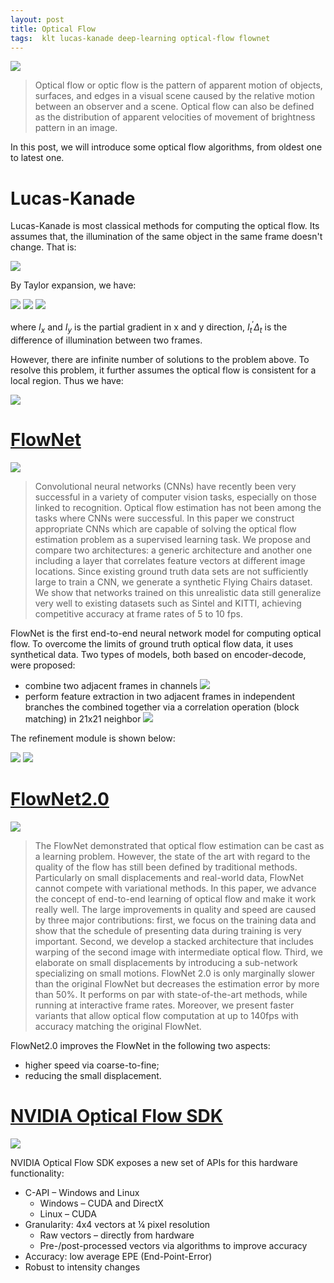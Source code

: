 ```yaml
---
layout: post
title: Optical Flow
tags:  klt lucas-kanade deep-learning optical-flow flownet
---
```


![](https://developer.nvidia.com/sites/default/files/akamai/designworks/opticalflow/OF_SDK_000.png)

> Optical flow or optic flow is the pattern of apparent motion of objects, surfaces, and edges in a visual scene caused by the relative motion between an observer and a scene. Optical flow can also be defined as the distribution of apparent velocities of movement of brightness pattern in an image.

In this post, we will introduce some optical flow algorithms, from oldest one to latest one.

# Lucas-Kanade

Lucas-Kanade is most classical methods for computing the optical flow. Its assumes that, the illumination of the same object in the same frame doesn't change. That is:

![](https://www.zhihu.com/equation?tex=%5Cbegin%7Bequation%7D+I%28x%2Cy%2Ct%29%3DI%28x%2Bu%2Cy%2Bv%2Ct%2B%E2%88%86_t%29+%5Ctag%7B3-1-1%7D+%5Cend%7Bequation%7D+)

By Taylor expansion, we have:

![](https://www.zhihu.com/equation?tex=+%5Cbegin%7Bequation%7D+I%28x%2Bu%2Cy%2Bv%2Ct%2B%E2%88%86_t%29%3DI%28x%2Cy%2Ct%29%2BI_x%5E%E2%80%B2+u%2BI_y%5E%E2%80%B2+v%2BI_t%5E%E2%80%B2+%E2%88%86_t+%5Ctag%7B3-1-2%7D+%5Cend%7Bequation%7D+)
![](https://www.zhihu.com/equation?tex=+%5Cbegin%7Bequation%7D+I%28x%2Cy%2Ct%29+%3D+I%28x%2Cy%2Ct%29%2BI_x%5E%E2%80%B2+u%2BI_y%5E%E2%80%B2+v%2BI_t%5E%E2%80%B2+%E2%88%86_t+%5C%5C+I_x%5E%E2%80%B2+u%2BI_y%5E%E2%80%B2+v%2BI_t%5E%E2%80%B2+%E2%88%86_t%3D0+%5Ctag%7B3-1-3%7D+%5Cend%7Bequation%7D+)
![](https://www.zhihu.com/equation?tex=+%5Cbegin%7Bequation%7D+%5Cbegin%7Bbmatrix%7D+I_x%27%2C+%5Cspace+I_y%27++%5Cend%7Bbmatrix%7D%5Cbegin%7Bbmatrix%7Du+%5C%5C+v%5Cend%7Bbmatrix%7D%3D-I_t%5E%E2%80%B2+%E2%88%86_t+%5Ctag%7B3-1-4%7D%5Cend%7Bequation%7D+)

where $I_x$ and $I_y$ is the partial gradient in x and y direction, $I_t^'\Delta_t$ is the difference of illumination between two frames.

However, there are infinite number of solutions to the problem above. To resolve this problem, it further assumes the optical flow is consistent for a local region. Thus we have:

![](https://www.zhihu.com/equation?tex=+%5Cbegin%7Bequation%7D+%5Cbegin%7Bbmatrix%7D++I_x%27%5E%7B%281%29%7D%2C+%5Cspace+I_y%27%5E%7B%281%29%7D+%5C%5C+I_x%27%5E%7B%282%29%7D%2C+%5Cspace+I_y%27%5E%7B%282%29%7D+%5C%5C+%5Ccdots%5C%5C+I_x%27%5E%7B%28n%29%7D%2C+%5Cspace+I_y%27%5E%7B%28n%29%7D+%5Cend%7Bbmatrix%7D+%5Cbegin%7Bbmatrix%7Du+%5C+v%5Cend%7Bbmatrix%7D%3D+%5Cbegin%7Bbmatrix%7D+-%E2%88%86I_t%5E%7B%281%29%7D+%5C%5C+-%E2%88%86I_t%5E%7B%282%29%7D+%5C%5C++%5Ccdots+%5C%5C+-%E2%88%86I_t%5E%7B%28n%29%7D+%5C+%5Cend%7Bbmatrix%7D+%5Ctag%7B3-1-6%7D+%5Cend%7Bequation%7D+)

# [FlowNet](https://arxiv.org/abs/1504.06852)

![](https://pic4.zhimg.com/80/v2-909349624534aa61fe3421bf3f717ff3_hd.jpg)

> Convolutional neural networks (CNNs) have recently been very successful in a variety of computer vision tasks, especially on those linked to recognition. Optical flow estimation has not been among the tasks where CNNs were successful. In this paper we construct appropriate CNNs which are capable of solving the optical flow estimation problem as a supervised learning task. We propose and compare two architectures: a generic architecture and another one including a layer that correlates feature vectors at different image locations. 
Since existing ground truth data sets are not sufficiently large to train a CNN, we generate a synthetic Flying Chairs dataset. We show that networks trained on this unrealistic data still generalize very well to existing datasets such as Sintel and KITTI, achieving competitive accuracy at frame rates of 5 to 10 fps.

FlowNet is the first end-to-end neural network model for computing optical flow. To overcome the limits of ground truth optical flow data, it uses synthetical data. Two types of models, both based on encoder-decode, were proposed:

- combine two adjacent frames in channels
![](https://pic2.zhimg.com/80/v2-a10cce2c9829b0a251c486fc2b2d90d9_hd.jpg)
- perform feature extraction in two adjacent frames in independent branches the combined together via a correlation operation (block matching) in 21x21 neighbor
![](https://pic3.zhimg.com/80/v2-43e03ca60a3cd39e2774e7375de32cb6_hd.jpg)

The refinement module is shown below:

![](https://pic1.zhimg.com/v2-796f6a0dbc92bc7b8a8bb7f4cb3c9020_r.jpg)
![](https://pic1.zhimg.com/80/v2-796f6a0dbc92bc7b8a8bb7f4cb3c9020_hd.jpg)

# [FlowNet2.0](https://arxiv.org/abs/1612.01925)

![](https://pic1.zhimg.com/80/v2-3a332b9167da3940ad4573b5130322b4_hd.jpg)

> The FlowNet demonstrated that optical flow estimation can be cast as a learning problem. However, the state of the art with regard to the quality of the flow has still been defined by traditional methods. Particularly on small displacements and real-world data, FlowNet cannot compete with variational methods. In this paper, we advance the concept of end-to-end learning of optical flow and make it work really well. The large improvements in quality and speed are caused by three major contributions: first, we focus on the training data and show that the schedule of presenting data during training is very important. Second, we develop a stacked architecture that includes warping of the second image with intermediate optical flow. Third, we elaborate on small displacements by introducing a sub-network specializing on small motions. FlowNet 2.0 is only marginally slower than the original FlowNet but decreases the estimation error by more than 50%. It performs on par with state-of-the-art methods, while running at interactive frame rates. Moreover, we present faster variants that allow optical flow computation at up to 140fps with accuracy matching the original FlowNet.

FlowNet2.0 improves the FlowNet in the following two aspects:
- higher speed via coarse-to-fine;
- reducing the small displacement.

# [NVIDIA Optical Flow SDK](https://developer.nvidia.com/opticalflow-sdk)

![](https://devblogs.nvidia.com/wp-content/uploads/2019/02/Football-1024x288.png)

NVIDIA Optical Flow SDK exposes a new set of APIs for this hardware functionality:

- C-API – Windows and Linux
  - Windows – CUDA and DirectX
  - Linux – CUDA
- Granularity: 4x4 vectors at ¼ pixel resolution
  - Raw vectors – directly from hardware
  - Pre-/post-processed vectors via algorithms to improve accuracy
- Accuracy: low average EPE (End-Point-Error)
- Robust to intensity changes
